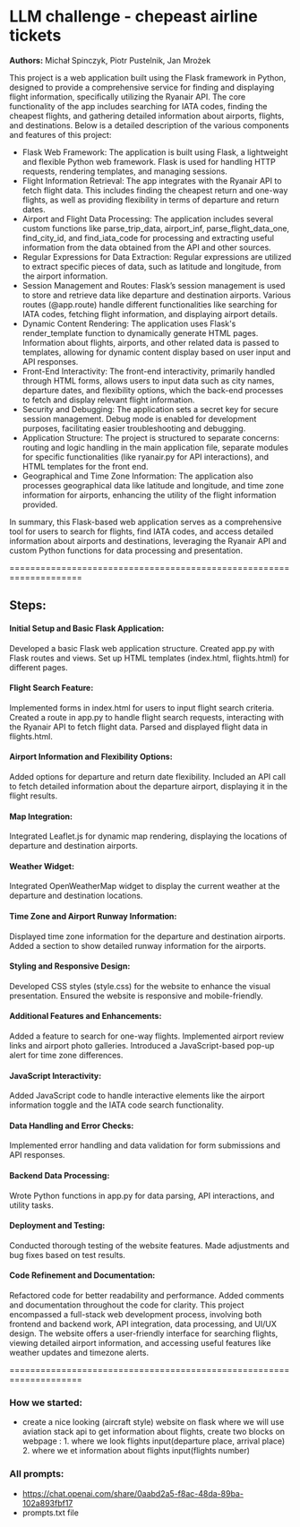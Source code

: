
# LLM challenge - chepeast airline tickets
**Authors:** Michał Spinczyk, Piotr Pustelnik, Jan Mrożek

This project is a web application built using the Flask framework in Python, designed to provide a comprehensive service for finding and displaying flight information, specifically utilizing the Ryanair API. The core functionality of the app includes searching for IATA codes, finding the cheapest flights, and gathering detailed information about airports, flights, and destinations. Below is a detailed description of the various components and features of this project:
* Flask Web Framework:
The application is built using Flask, a lightweight and flexible Python web framework. Flask is used for handling HTTP requests, rendering templates, and managing sessions.
* Flight Information Retrieval:
The app integrates with the Ryanair API to fetch flight data. This includes finding the cheapest return and one-way flights, as well as providing flexibility in terms of departure and return dates.
* Airport and Flight Data Processing:
The application includes several custom functions like parse_trip_data, airport_inf, parse_flight_data_one, find_city_id, and find_iata_code for processing and extracting useful information from the data obtained from the API and other sources.
* Regular Expressions for Data Extraction:
Regular expressions are utilized to extract specific pieces of data, such as latitude and longitude, from the airport information.
* Session Management and Routes:
Flask’s session management is used to store and retrieve data like departure and destination airports. Various routes (@app.route) handle different functionalities like searching for IATA codes, fetching flight information, and displaying airport details.
* Dynamic Content Rendering:
The application uses Flask's render_template function to dynamically generate HTML pages. Information about flights, airports, and other related data is passed to templates, allowing for dynamic content display based on user input and API responses.
* Front-End Interactivity:
The front-end interactivity, primarily handled through HTML forms, allows users to input data such as city names, departure dates, and flexibility options, which the back-end processes to fetch and display relevant flight information.
* Security and Debugging:
The application sets a secret key for secure session management. Debug mode is enabled for development purposes, facilitating easier troubleshooting and debugging.
* Application Structure:
The project is structured to separate concerns: routing and logic handling in the main application file, separate modules for specific functionalities (like ryanair.py for API interactions), and HTML templates for the front end.
* Geographical and Time Zone Information:
The application also processes geographical data like latitude and longitude, and time zone information for airports, enhancing the utility of the flight information provided.

In summary, this Flask-based web application serves as a comprehensive tool for users to search for flights, find IATA codes, and access detailed information about airports and destinations, leveraging the Ryanair API and custom Python functions for data processing and presentation.

====================================================================
## Steps:
#### Initial Setup and Basic Flask Application:
Developed a basic Flask web application structure.
Created app.py with Flask routes and views.
Set up HTML templates (index.html, flights.html) for different pages.
#### Flight Search Feature:
Implemented forms in index.html for users to input flight search criteria.
Created a route in app.py to handle flight search requests, interacting with the Ryanair API to fetch flight data.
Parsed and displayed flight data in flights.html.
#### Airport Information and Flexibility Options:
Added options for departure and return date flexibility.
Included an API call to fetch detailed information about the departure airport, displaying it in the flight results.
#### Map Integration:
Integrated Leaflet.js for dynamic map rendering, displaying the locations of departure and destination airports.
#### Weather Widget:
Integrated OpenWeatherMap widget to display the current weather at the departure and destination locations.
#### Time Zone and Airport Runway Information:
Displayed time zone information for the departure and destination airports.
Added a section to show detailed runway information for the airports.
#### Styling and Responsive Design:
Developed CSS styles (style.css) for the website to enhance the visual presentation.
Ensured the website is responsive and mobile-friendly.
#### Additional Features and Enhancements:
Added a feature to search for one-way flights.
Implemented airport review links and airport photo galleries.
Introduced a JavaScript-based pop-up alert for time zone differences.
#### JavaScript Interactivity:
Added JavaScript code to handle interactive elements like the airport information toggle and the IATA code search functionality.
#### Data Handling and Error Checks:
Implemented error handling and data validation for form submissions and API responses.
#### Backend Data Processing:
Wrote Python functions in app.py for data parsing, API interactions, and utility tasks.
#### Deployment and Testing:
Conducted thorough testing of the website features.
Made adjustments and bug fixes based on test results.
#### Code Refinement and Documentation:
Refactored code for better readability and performance.
Added comments and documentation throughout the code for clarity.
This project encompassed a full-stack web development process, involving both frontend and backend work, API integration, data processing, and UI/UX design. The website offers a user-friendly interface for searching flights, viewing detailed airport information, and accessing useful features like weather updates and timezone alerts.

====================================================================

### How we started:
- create a nice looking (aircraft style) website on flask where we will use aviation stack api to get information about flights, create two blocks on webpage : 1. where we look flights input(departure place, arrival place) 2. where we et information about flights input(flights number)

### All prompts:
- https://chat.openai.com/share/0aabd2a5-f8ac-48da-89ba-102a893fbf17
- prompts.txt file


